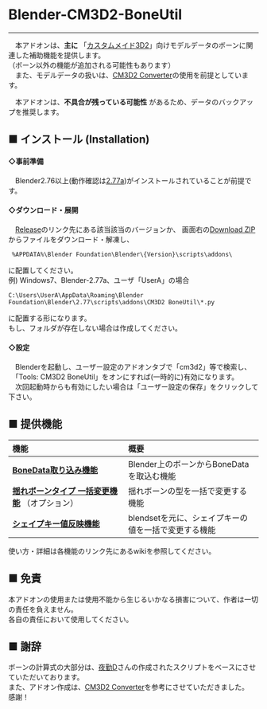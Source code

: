 # Blender-CM3D2-BoneUtil
---
　本アドオンは、**主に** 「[カスタムメイド3D2](http://kisskiss.tv/cm3d2/)」向けモデルデータのボーンに関連した補助機能を提供します。  
（ボーン以外の機能が追加される可能性もあります）  
　また、モデルデータの扱いは、[CM3D2 Converter][]の使用を前提としています。

　本アドオンは、**不具合が残っている可能性** があるため、データのバックアップを推奨します。

## ■ インストール (Installation)
#### ◇事前準備
　Blender2.76以上(動作確認は[2.77a][blender277])がインストールされていることが前提です。

#### ◇ダウンロード・展開
　[Release][]のリンク先にある該当該当のバージョンか、
画面右の[Download ZIP][master_zip]  
からファイルをダウンロード・解凍し、  

```
 %APPDATA%\Blender Foundation\Blender\{Version}\scripts\addons\  
 ```
に配置してください。  
例) Windows7、Blender-2.77a、ユーザ「UserA」の場合  
```
C:\Users\UserA\AppData\Roaming\Blender Foundation\Blender\2.77\scripts\addons\CM3D2 BoneUtil\*.py
```
   に配置する形になります。  
   もし、フォルダが存在しない場合は作成してください。

#### ◇設定
　Blenderを起動し、ユーザー設定のアドオンタブで「cm3d2」等で検索し、  
　「Tools: CM3D2 BoneUtil」をオンにすれば(一時的に)有効になります。  
　次回起動時からも有効にしたい場合は「ユーザー設定の保存」をクリックして下さい。  


## ■ 提供機能

|機能| 概要|
|:---|:----|
| **[BoneData取り込み機能][BoneImporter]** | Blender上のボーンからBoneDataを取込む機能|
| **[揺れボーンタイプ 一括変更機能][ChangeBoneType]** （オプション） | 揺れボーンの型を一括で変更する機能|
| **[シェイプキー値反映機能][BlendsetImporter]** | blendsetを元に、シェイプキーの値を一括で変更する機能|

使い方・詳細は各機能のリンク先にあるwikiを参照してください。


## ■ 免責
  本アドオンの使用または使用不能から生じるいかなる損害について、作者は一切の責任を負えません。  
  各自の責任において使用してください。

## ■ 謝辞
  ボーンの計算式の大部分は、[夜勤D][]さんの作成されたスクリプトをベースにさせていただいております。   
  また、アドオン作成は、[CM3D2 Converter][]を参考にさせていただきました。  
  感謝！



[CM3D2 Converter]:https://github.com/CM3Duser/Blender-CM3D2-Converter
[blender277]:http://download.blender.org/release/Blender2.77/
[master_zip]:https://github.com/trzr/Blender-CM3D2-BoneUtil/archive/master.zip
[Release]:https://github.com/trzr/Blender-CM3D2-BoneUtil/releases
[BoneImporter]:https://github.com/trzr/Blender-CM3D2-BoneUtil/wiki/Import%20To%20BoneData
[ChangeBoneType]:https://github.com/trzr/Blender-CM3D2-BoneUtil/wiki/Change%20BoneType
[BlendsetImporter]:https://github.com/trzr/Blender-CM3D2-BoneUtil/wiki/BlendsetImporter
[夜勤D]:https://github.com/yknD-CM3D2
